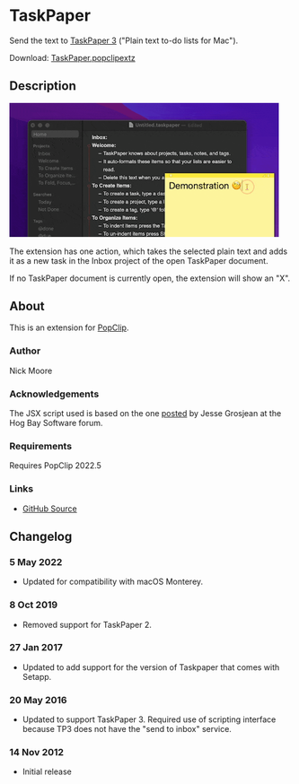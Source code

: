 # TaskPaper

Send the text to [TaskPaper 3](https://www.taskpaper.com) ("Plain text to-do lists for Mac").

Download: [TaskPaper.popclipextz](https://github.com/pilotmoon/PopClip-Extensions/raw/master/extensions/TaskPaper.popclipextz)

## Description

<img src="https://raw.githubusercontent.com/pilotmoon/PopClip-Extensions/master/source/TaskPaper.popclipext/TaskPaper-demo.gif" width="480px">

The extension has one action, which takes the selected plain text and adds it as a new task in the Inbox project of the open TaskPaper document.

If no TaskPaper document is currently open, the extension will show an "X".

## About

This is an extension for [PopClip](https://pilotmoon.com/popclip/).

### Author

Nick Moore

### Acknowledgements

The JSX script used is based on the one [posted](https://support.hogbaysoftware.com/t/basic-script-to-add-selected-text-to-taskpaper-3-inbox/1681) by Jesse Grosjean at the Hog Bay Software forum.

### Requirements

Requires PopClip 2022.5

### Links

<!-- * [Forum Page](#) -->
* [GitHub Source](https://github.com/pilotmoon/PopClip-Extensions/tree/master/source/TaskPaper.popclipext)
  
## Changelog

### 5 May 2022

* Updated for compatibility with macOS Monterey.

### 8 Oct 2019

* Removed support for TaskPaper 2.

### 27 Jan 2017

* Updated to add support for the version of Taskpaper that comes with Setapp.

### 20 May 2016

* Updated to support TaskPaper 3. Required use of scripting interface because TP3 does not have the "send to inbox" service.

### 14 Nov 2012

* Initial release
  